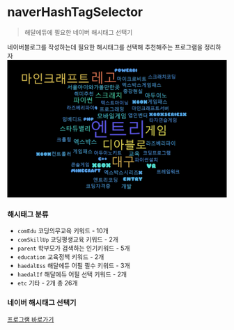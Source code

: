 # naverHashTagSelector
> 해달에듀에 필요한 네이버 해시태그 선택기

네이버블로그를 작성하는데 필요한 해시태그를 선택해 추천해주는 프로그램을 정리하자  
![네이버키워드 시각화 예](230703_네이버키워드_편집본_시각화.PNG)

### 해시태그 분류
* `comEdu` 코딩의무교육 키워드 - 10개
* `comSkillUp` 코딩평생교육 키워드 - 2개
* `parent` 학부모가 검색하는 인기키워드 - 5개
* `education` 교육정책 키워드 - 2개
* `haedalEss` 해달에듀 어필 필수 키워드 - 3개
* `haedalIf` 해달에듀 어필 선택 키워드 - 2개
* `etc` 기타 - 2개
총 26개

### 네이버 해시태그 선택기
[프로그램 바로가기](naverHashTagSelector.py)
